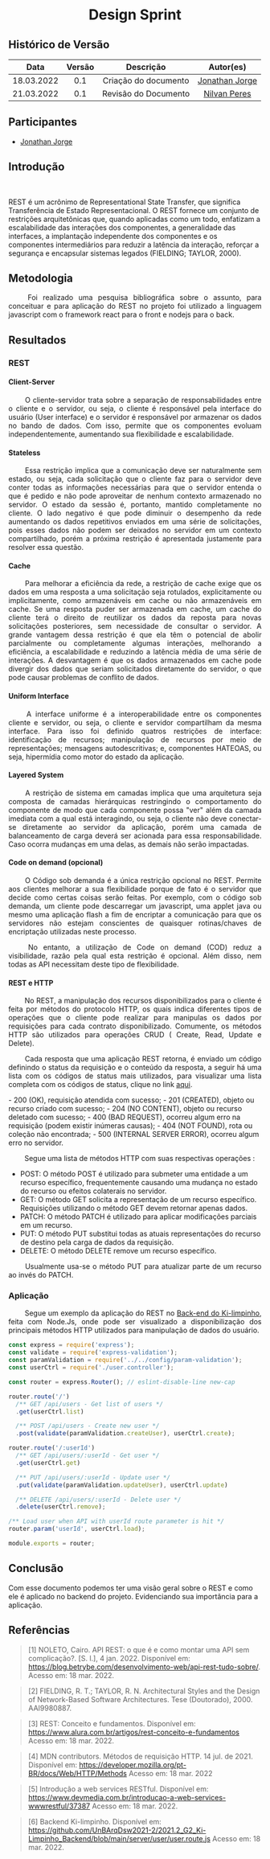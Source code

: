 # <center> Design Sprint

## Histórico de Versão<br>

|Data | Versão | Descrição | Autor(es)|
| :-:|:-:|:-:|:-: |
| 18.03.2022 | 0.1 | Criação do documento | [Jonathan Jorge](https://github.com/Jonathan-Oliveira) |
| 21.03.2022 | 0.1 | Revisão do Documento | [Nilvan Peres](https://github.com/NilvanPeres) |

## Participantes

* [Jonathan Jorge](https://github.com/Jonathan-Oliveira)

## Introdução

<p align="justify">&emsp;&emsp;

REST é um acrônimo de Representational State Transfer, que significa Transferência de Estado Representacional. O REST fornece um conjunto de restrições arquitetônicas que, quando aplicadas como um todo, enfatizam a escalabilidade das interações dos componentes, a generalidade das interfaces, a implantação independente dos componentes e os componentes intermediários para reduzir a latência da interação, reforçar a segurança e encapsular sistemas legados (FIELDING; TAYLOR, 2000).
</p>

## Metodologia

<p align="justify">&emsp;&emsp;
Foi realizado uma pesquisa bibliográfica sobre o assunto, para conceituar e para aplicação do REST no projeto foi utilizado a linguagem javascript com o framework react para o front e nodejs para o back.
</p>

## Resultados

### REST

#### Client-Server

<p align="justify">&emsp;&emsp;
O cliente-servidor trata sobre a separação de responsabilidades entre o cliente e o servidor, ou seja, o cliente é responsável pela interface do usuário (User interface) e o servidor é responsável por armazenar os dados no bando de dados. Com isso, permite que os componentes evoluam independentemente, aumentando sua flexibilidade e escalabilidade.
</p>

#### Stateless

<p align="justify">&emsp;&emsp;
Essa restrição implica que a comunicação deve ser naturalmente sem estado, ou seja, cada solicitação que o cliente faz para o servidor deve conter todas as informações necessárias para que o servidor entenda o que é pedido e não pode aproveitar de nenhum contexto armazenado no servidor. O estado da sessão é, portanto, mantido completamente no cliente. O lado negativo é que pode diminuir o desempenho da rede aumentando os dados repetitivos enviados em uma série de solicitações, pois esses dados não podem ser deixados no servidor em um contexto compartilhado, porém a próxima restrição é apresentada justamente para resolver essa questão.
</p>

#### Cache

<p align="justify">&emsp;&emsp;
Para melhorar a eficiência da rede, a restrição de cache exige que os dados em uma resposta a uma solicitação seja rotulados, explicitamente ou implicitamente, como armazenáveis em cache ou não armazenáveis em cache. Se uma resposta puder ser armazenada em cache, um cache do cliente terá o direito de reutilizar os dados da reposta para novas solicitações posteriores, sem necessidade de consultar o servidor. A grande vantagem dessa restrição é que ela têm o potencial de abolir parcialmente ou completamente algumas interações, melhorando a eficiência, a escalabilidade e reduzindo a latência média de uma série de interações. A desvantagem é que os dados armazenados em cache pode divergir dos dados que seriam solicitados diretamente do servidor, o que pode causar problemas de conflito de dados.
</p>

#### Uniform Interface

<p align="justify">&emsp;&emsp;
A interface uniforme é a interoperabilidade entre os componentes cliente e servidor, ou seja, o cliente e servidor compartilham da mesma interface. Para isso foi definido quatros restrições de interface: identificação de recursos; manipulação de recursos por meio de representações; mensagens autodescritivas; e, componentes HATEOAS, ou seja, hipermídia como motor do estado da aplicação.
</p>

#### Layered System

<p align="justify">&emsp;&emsp;
A restrição de sistema em camadas implica que uma arquitetura seja composta de camadas hierárquicas restringindo o comportamento do componente de modo que cada componente possa "ver" além da camada imediata com a qual está interagindo, ou seja, o cliente não deve conectar-se diretamente ao servidor da aplicação, porém uma camada de balanceamento de carga deverá ser acionada para essa responsabilidade. Caso ocorra mudanças em uma delas, as demais não serão impactadas.
</p>

#### Code on demand (opcional)  

<p align="justify">&emsp;&emsp;
O Código sob demanda é a única restrição opcional no REST. Permite aos clientes melhorar a sua flexibilidade porque de fato é o servidor que decide como certas coisas serão feitas. Por exemplo, com o código sob demanda, um cliente pode descarregar um javascript, uma applet java ou mesmo uma aplicação flash a fim de encriptar a comunicação para que os servidores não estejam conscientes de quaisquer rotinas/chaves de encriptação utilizadas neste processo.
</p>
<p align="justify">&emsp;&emsp;
No entanto, a utilização de Code on demand (COD) reduz a visibilidade, razão pela qual esta restrição é opcional. Além disso, nem todas as API necessitam deste tipo de flexibilidade.
</p>

#### REST e HTTP

<p align="justify">&emsp;&emsp;
No REST, a manipulação dos recursos disponibilizados para o cliente é feita por métodos do protocolo HTTP, os quais indica diferentes tipos de operações que o cliente pode realizar para manipulas os dados por requisições para cada contrato disponibilizado. Comumente, os métodos HTTP são utilizados para operações CRUD ( Create, Read, Update e Delete). 
</p>
<p align="justify">&emsp;&emsp;
Cada resposta que uma aplicação REST retorna, é enviado um código definindo o status da requisição e o conteúdo da resposta, a seguir há uma lista com os códigos de status mais utilizados, para visualizar uma lista completa com os códigos de status, clique no link <a href='https://developer.mozilla.org/pt-BR/docs/Web/HTTP/Status'>aqui</a>.
</p>
- 200 (OK), requisição atendida com sucesso;
- 201 (CREATED), objeto ou recurso criado com sucesso;
- 204 (NO CONTENT), objeto ou recurso deletado com sucesso;
- 400 (BAD REQUEST), ocorreu algum erro na requisição (podem existir inúmeras causas);
- 404 (NOT FOUND), rota ou coleção não encontrada;
- 500 (INTERNAL SERVER ERROR), ocorreu algum erro no servidor.

<p align="justify">&emsp;&emsp;
Segue uma lista de métodos HTTP com suas respectivas operações :
</p>

- POST: O método POST é utilizado para submeter uma entidade a um recurso específico, frequentemente causando uma mudança no estado do recurso ou efeitos colaterais no servidor.
- GET: O método GET solicita a representação de um recurso específico. Requisições utilizando o método GET devem retornar apenas dados.
- PATCH: O método PATCH é utilizado para aplicar modificações parciais em um recurso.
- PUT: O método PUT substitui todas as atuais representações do recurso de destino pela carga de dados da requisição.
- DELETE: O método DELETE remove um recurso específico.

<p align="justify">&emsp;&emsp;
Usualmente usa-se o método PUT para atualizar parte de um recurso ao invés do PATCH.
</p>

### Aplicação

<p align="justify">&emsp;&emsp;
Segue um exemplo da aplicação do REST no <a href="https://github.com/UnBArqDsw2021-2/2021.2_G2_Ki-Limpinho_Backend/blob/develop/server/user/user.route.js">Back-end do Ki-limpinho</a>, feita com Node.Js, onde pode ser visualizado a disponibilização dos principais métodos HTTP utilizados para manipulação de dados do usuário.
</p>

```javascript
const express = require('express');
const validate = require('express-validation');
const paramValidation = require('../../config/param-validation');
const userCtrl = require('./user.controller');

const router = express.Router(); // eslint-disable-line new-cap

router.route('/')
  /** GET /api/users - Get list of users */
  .get(userCtrl.list)

  /** POST /api/users - Create new user */
  .post(validate(paramValidation.createUser), userCtrl.create);

router.route('/:userId')
  /** GET /api/users/:userId - Get user */
  .get(userCtrl.get)

  /** PUT /api/users/:userId - Update user */
  .put(validate(paramValidation.updateUser), userCtrl.update)

  /** DELETE /api/users/:userId - Delete user */
  .delete(userCtrl.remove);

/** Load user when API with userId route parameter is hit */
router.param('userId', userCtrl.load);

module.exports = router;
```

## Conclusão

 Com esse documento podemos ter uma visão geral sobre o REST e como ele é aplicado no backend do  projeto. Evidenciando sua importância para a aplicação.

## Referências

> [1] NOLETO, Cairo. API REST: o que é e como montar uma API sem complicação?. [S. l.], 4 jan. 2022. Disponível em: <https://blog.betrybe.com/desenvolvimento-web/api-rest-tudo-sobre/>. Acesso em: 18 mar. 2022.

> [2] FIELDING, R. T.; TAYLOR, R. N. Architectural Styles and the Design of Network-Based
Software Architectures. Tese (Doutorado), 2000. AAI9980887.

> [3] REST: Conceito e fundamentos. Disponível em: <https://www.alura.com.br/artigos/rest-conceito-e-fundamentos> Acesso em: 18 mar. 2022.

> [4] MDN contributors. Métodos de requisição HTTP. 14 jul. de 2021. Disponível em: <https://developer.mozilla.org/pt-BR/docs/Web/HTTP/Methods> Acesso em: 18 mar. 2022

> [5] Introdução a web services RESTful. Disponível em: <https://www.devmedia.com.br/introducao-a-web-services-wwwrestful/37387> Acesso em: 18 mar. 2022.

> [6] Backend Ki-limpinho. Disponível em: <https://github.com/UnBArqDsw2021-2/2021.2_G2_Ki-Limpinho_Backend/blob/main/server/user/user.route.js> Acesso em: 18 mar. 2022.